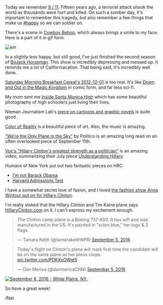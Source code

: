 Today we remember [9 / 11](https://en.wikipedia.org/wiki/September_11_attacks). Fifteen years ago, a terrorist attack shook the world as thousands were hurt and killed. On such a somber day, it's important to remember this tragedy, but also remember a few things that make us [#happy](/tag/happy) so we can soldier on.

There's a scene in [Cowboy Bebop](https://en.wikipedia.org/wiki/Cowboy_Bebop), which always brings a smile to my face. Here is a part of it in gif form.

![ein](https://j.gifs.com/kRvmmE.gif)

In a slightly less happy, but still good, I've just finished the second season of [BoJack Horseman](https://en.wikipedia.org/wiki/BoJack_Horseman). This show is incredibly depressing and messed up. It reminds me a lot of Californiacation. That being said, it's incredibly well done.

[Saturday Morning Breakfast Cereal's 2012-12-01](http://www.smbc-comics.com/comic/2012-12-01) is too real. It's like [Down and Out in the Magic Kingdom](https://en.wikipedia.org/wiki/Down_and_Out_in_the_Magic_Kingdom) in comic form, and far less sci-fi.

My mom sent me [Inside Santa Monica High](http://www.nytimes.com/interactive/2016/09/11/magazine/11mag-santa-monica-high-photo-essay.html?_r=0) which has some beautiful photography of high schoolers just living their lives.

Nieman Journalism Lab's [piece on cartoons and graphic novels](http://www.niemanlab.org/2016/08/but-its-cartoons-comics-and-cartoons-are-coming-to-life-well-beyond-the-printed-page/) is quite good.

[Color of Reality](http://www.alexameade.com/colorofreality) is a beautiful piece of art. Also, the music is amazing.

["We’re the Only Plane in the Sky"](http://www.politico.com/magazine/story/2016/09/were-the-only-plane-in-the-sky-214230) by Politico is an amazing long read on an often overlooked piece of September 11th.

[Vox's "Hillary Clinton's greatest strength as a politician"](https://www.facebook.com/Vox/videos/566561133531493/) is an amazing video, summarizing their July piece [Understanding Hillary](http://www.vox.com/a/hillary-clinton-interview/the-gap-listener-leadership-quality).

Humans of New York put out two fantastic pieces on HRC:

*   [I'm not Barack Obama](http://www.humansofnewyork.com/post/150136510691/im-not-barack-obama-im-not-bill-clinton-both)
*   [Harvard Admissions Test](http://www.humansofnewyork.com/post/150127870371/i-was-taking-a-law-school-admissions-test-in-a)

I have a somewhat secret love of fasion, and I loved [the fashion show Anna Wintour put on for Hillary Clinton](http://www.vogue.com/13473250/hillary-clinton-new-york-fashion-week-collection-huma-abedin-anna-wintour/).

I'm really stoked that the Hillary Clinton and Tim Kaine plane says [HillaryClinton.com](http://HillaryClinton.com) on it. I can't express my excitement enough.

> The Clinton camp plane is a Boeing 737-800. It has wifi and was manufactured in the US. It's painted in "scion blue," her logo & 2 flags.
> 
> — Tamara Keith (@tamarakeithNPR) [September 5, 2016](https://twitter.com/tamarakeithNPR/status/772766338699919361)

> Today's flight on Clinton's plane will mark first time the candidate will be on the same plane as her press corps. [pic.twitter.com/PDKXoOWgt5](https://t.co/PDKXoOWgt5)
> 
> — Dan Merica (@danmericaCNN) [September 5, 2016](https://twitter.com/danmericaCNN/status/772748082186428416)

[![September 8, 2016 - White Plains, NY.](https://c5.staticflickr.com/9/8385/29534376636_62af95d8c5.jpg)](https://www.flickr.com/photos/hillaryclinton/29534376636/in/album-72157670386100603/ "September 8, 2016 - White Plains, NY.")

So have a great week!

/Nat